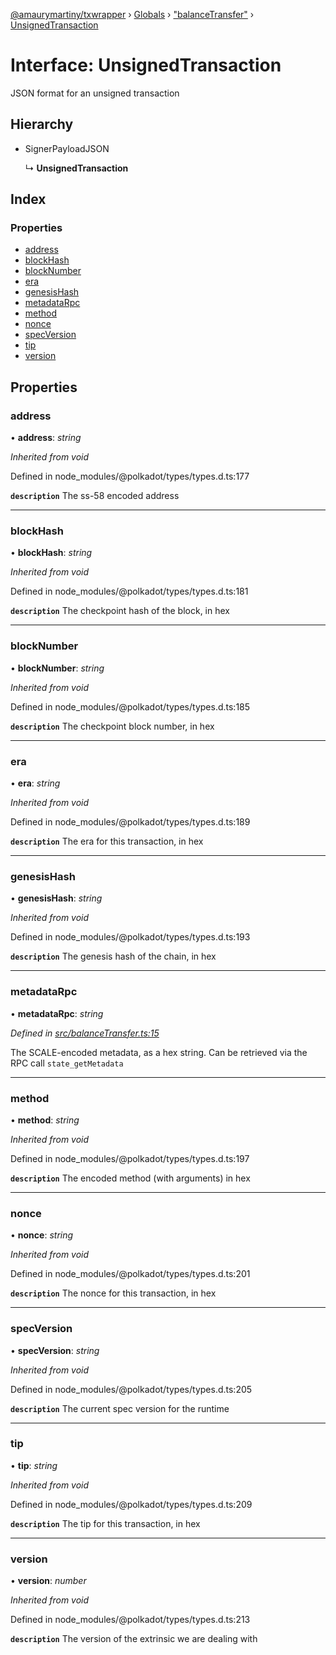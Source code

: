 [@amaurymartiny/txwrapper](../README.md) › [Globals](../globals.md) › ["balanceTransfer"](../modules/_balancetransfer_.md) › [UnsignedTransaction](_balancetransfer_.unsignedtransaction.md)

# Interface: UnsignedTransaction

JSON format for an unsigned transaction

## Hierarchy

* SignerPayloadJSON

  ↳ **UnsignedTransaction**

## Index

### Properties

* [address](_balancetransfer_.unsignedtransaction.md#address)
* [blockHash](_balancetransfer_.unsignedtransaction.md#blockhash)
* [blockNumber](_balancetransfer_.unsignedtransaction.md#blocknumber)
* [era](_balancetransfer_.unsignedtransaction.md#era)
* [genesisHash](_balancetransfer_.unsignedtransaction.md#genesishash)
* [metadataRpc](_balancetransfer_.unsignedtransaction.md#metadatarpc)
* [method](_balancetransfer_.unsignedtransaction.md#method)
* [nonce](_balancetransfer_.unsignedtransaction.md#nonce)
* [specVersion](_balancetransfer_.unsignedtransaction.md#specversion)
* [tip](_balancetransfer_.unsignedtransaction.md#tip)
* [version](_balancetransfer_.unsignedtransaction.md#version)

## Properties

###  address

• **address**: *string*

*Inherited from void*

Defined in node_modules/@polkadot/types/types.d.ts:177

**`description`** The ss-58 encoded address

___

###  blockHash

• **blockHash**: *string*

*Inherited from void*

Defined in node_modules/@polkadot/types/types.d.ts:181

**`description`** The checkpoint hash of the block, in hex

___

###  blockNumber

• **blockNumber**: *string*

*Inherited from void*

Defined in node_modules/@polkadot/types/types.d.ts:185

**`description`** The checkpoint block number, in hex

___

###  era

• **era**: *string*

*Inherited from void*

Defined in node_modules/@polkadot/types/types.d.ts:189

**`description`** The era for this transaction, in hex

___

###  genesisHash

• **genesisHash**: *string*

*Inherited from void*

Defined in node_modules/@polkadot/types/types.d.ts:193

**`description`** The genesis hash of the chain, in hex

___

###  metadataRpc

• **metadataRpc**: *string*

*Defined in [src/balanceTransfer.ts:15](https://github.com/amaurymartiny/polkadotjs-wrapper/blob/e82c558/src/balanceTransfer.ts#L15)*

The SCALE-encoded metadata, as a hex string. Can be retrieved via the RPC
call `state_getMetadata`

___

###  method

• **method**: *string*

*Inherited from void*

Defined in node_modules/@polkadot/types/types.d.ts:197

**`description`** The encoded method (with arguments) in hex

___

###  nonce

• **nonce**: *string*

*Inherited from void*

Defined in node_modules/@polkadot/types/types.d.ts:201

**`description`** The nonce for this transaction, in hex

___

###  specVersion

• **specVersion**: *string*

*Inherited from void*

Defined in node_modules/@polkadot/types/types.d.ts:205

**`description`** The current spec version for  the runtime

___

###  tip

• **tip**: *string*

*Inherited from void*

Defined in node_modules/@polkadot/types/types.d.ts:209

**`description`** The tip for this transaction, in hex

___

###  version

• **version**: *number*

*Inherited from void*

Defined in node_modules/@polkadot/types/types.d.ts:213

**`description`** The version of the extrinsic we are dealing with
